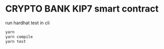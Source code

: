 # CRYPTO BANK KIP7 smart contract

run hardhat test in cli

```bash
yarn
yarn compile
yarn test
```
